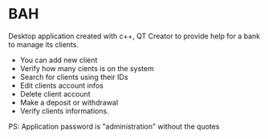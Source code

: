 # BAH
Desktop application created with c++, QT Creator to provide help for a bank to manage its clients.

- You can add new client
- Verify how many cients is on the system
- Search for clients using their IDs
- Edit clients account infos
- Delete client account
- Make a deposit or withdrawal
- Verify clients informations.

PS: Application password is "administration" without the quotes
